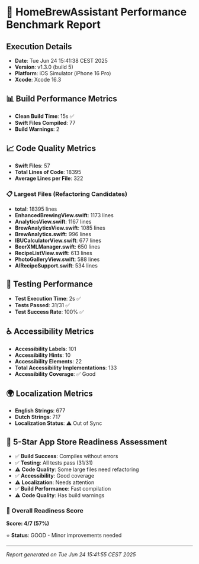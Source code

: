 # 🚀 HomeBrewAssistant Performance Benchmark Report

## Execution Details
- **Date**: Tue Jun 24 15:41:38 CEST 2025
- **Version**: v1.3.0 (build 5)
- **Platform**: iOS Simulator (iPhone 16 Pro)
- **Xcode**: Xcode 16.3

## 📊 Build Performance Metrics

- **Clean Build Time**: 15s ✅
- **Swift Files Compiled**: 77
- **Build Warnings**: 2

## 📈 Code Quality Metrics

- **Swift Files**: 57
- **Total Lines of Code**: 18395
- **Average Lines per File**: 322

### 📋 Largest Files (Refactoring Candidates)

- **total**: 18395 lines
- **EnhancedBrewingView.swift**: 1173 lines
- **AnalyticsView.swift**: 1167 lines
- **BrewAnalyticsView.swift**: 1085 lines
- **BrewAnalytics.swift**: 996 lines
- **IBUCalculatorView.swift**: 677 lines
- **BeerXMLManager.swift**: 650 lines
- **RecipeListView.swift**: 613 lines
- **PhotoGalleryView.swift**: 588 lines
- **AIRecipeSupport.swift**: 534 lines

## 🧪 Testing Performance

- **Test Execution Time**: 2s ✅
- **Tests Passed**: 31/31 ✅
- **Test Success Rate**: 100% ✅

## ♿ Accessibility Metrics

- **Accessibility Labels**: 101
- **Accessibility Hints**: 10
- **Accessibility Elements**: 22
- **Total Accessibility Implementations**: 133
- **Accessibility Coverage**: ✅ Good

## 🌍 Localization Metrics

- **English Strings**: 677
- **Dutch Strings**: 717
- **Localization Status**: ⚠️ Out of Sync

## 🌟 5-Star App Store Readiness Assessment

- ✅ **Build Success**: Compiles without errors
- ✅ **Testing**: All tests pass (31/31)
- ⚠️ **Code Quality**: Some large files need refactoring
- ✅ **Accessibility**: Good coverage
- ⚠️ **Localization**: Needs attention
- ✅ **Build Performance**: Fast compilation
- ⚠️ **Code Quality**: Has build warnings

### 🎯 Overall Readiness Score
**Score: 4/7 (57%)**

⭐ **Status**: GOOD - Minor improvements needed

---
*Report generated on Tue Jun 24 15:41:55 CEST 2025*
